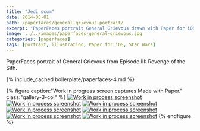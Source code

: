```yaml
---
title: "Jedi scum"
date: 2014-05-01
path: /paperfaces/general-grievous-portrait/
excerpt: "PaperFaces portrait General Grievous drawn with Paper for iOS on an iPad."
image: ../../images/paperfaces-general-grievous.jpg
categories: [paperfaces]
tags: [portrait, illustration, Paper for iOS, Star Wars]
---
```


PaperFaces portrait of General Grievous from Episode III: Revenge of the Sith.

{% include_cached boilerplate/paperfaces-4.md %}

{% figure caption:"Work in progress screen captures Made with Paper." class:"gallery-3-col" %}
[![Work in process screenshot](../../images/paperfaces-general-grievous-process-1-600.jpg)](../../images/paperfaces-general-grievous-process-1-lg.jpg)
[![Work in process screenshot](../../images/paperfaces-general-grievous-process-2-600.jpg)](../../images/paperfaces-general-grievous-process-2-lg.jpg)
[![Work in process screenshot](../../images/paperfaces-general-grievous-process-3-600.jpg)](../../images/paperfaces-general-grievous-process-3-lg.jpg)
[![Work in process screenshot](../../images/paperfaces-general-grievous-process-4-600.jpg)](../../images/paperfaces-general-grievous-process-4-lg.jpg)
[![Work in process screenshot](../../images/paperfaces-general-grievous-process-5-600.jpg)](../../images/paperfaces-general-grievous-process-5-lg.jpg)
[![Work in process screenshot](../../images/paperfaces-general-grievous-process-6-600.jpg)](../../images/paperfaces-general-grievous-process-6-lg.jpg)
[![Work in process screenshot](../../images/paperfaces-general-grievous-process-7-600.jpg)](../../images/paperfaces-general-grievous-process-7-lg.jpg)
{% endfigure %}
